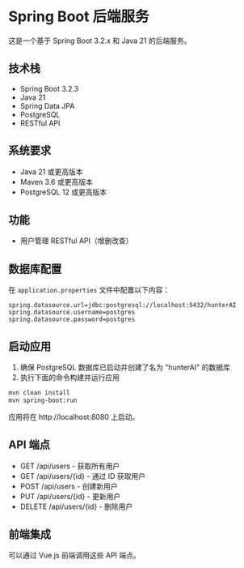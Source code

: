 # Spring Boot 后端服务

这是一个基于 Spring Boot 3.2.x 和 Java 21 的后端服务。

## 技术栈

- Spring Boot 3.2.3
- Java 21
- Spring Data JPA
- PostgreSQL
- RESTful API

## 系统要求

- Java 21 或更高版本
- Maven 3.6 或更高版本
- PostgreSQL 12 或更高版本

## 功能

- 用户管理 RESTful API（增删改查）

## 数据库配置

在 `application.properties` 文件中配置以下内容：

```properties
spring.datasource.url=jdbc:postgresql://localhost:5432/hunterAI
spring.datasource.username=postgres
spring.datasource.password=postgres
```

## 启动应用

1. 确保 PostgreSQL 数据库已启动并创建了名为 "hunterAI" 的数据库
2. 执行下面的命令构建并运行应用

```bash
mvn clean install
mvn spring-boot:run
```

应用将在 http://localhost:8080 上启动。

## API 端点

- GET /api/users - 获取所有用户
- GET /api/users/{id} - 通过 ID 获取用户
- POST /api/users - 创建新用户
- PUT /api/users/{id} - 更新用户
- DELETE /api/users/{id} - 删除用户

## 前端集成

可以通过 Vue.js 前端调用这些 API 端点。